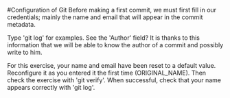 #Configuration of Git 
Before making a first commit, we must first fill in our credentials; mainly the name and email that will appear in the commit metadata. 

Type 'git log' for examples. See the 'Author' field? It is thanks to this information that we will be able to know the author of a commit and possibly write to him. 

For this exercise, your name and email have been reset to a default value. Reconfigure it as you entered it the first time (ORIGINAL_NAME). Then check the exercise with 'git verify'. When successful, check that your name appears correctly with 'git log'.
